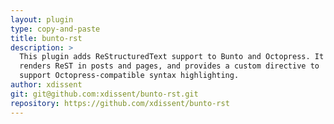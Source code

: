 ```yaml
---
layout: plugin
type: copy-and-paste
title: bunto-rst
description: >
  This plugin adds ReStructuredText support to Bunto and Octopress. It
  renders ReST in posts and pages, and provides a custom directive to
  support Octopress-compatible syntax highlighting.
author: xdissent
git: git@github.com:xdissent/bunto-rst.git
repository: https://github.com/xdissent/bunto-rst
---
```

